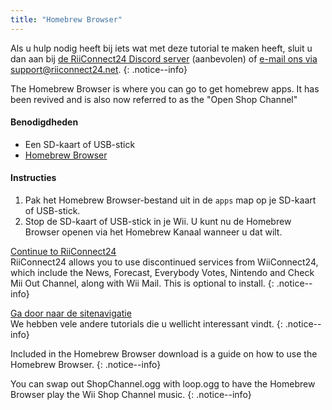 ```yaml
---
title: "Homebrew Browser"
---
```


Als u hulp nodig heeft bij iets wat met deze tutorial te maken heeft, sluit u dan aan bij [de RiiConnect24 Discord server](https://discord.gg/b4Y7jfD) (aanbevolen) of [e-mail ons via support@riiconnect24.net](mailto:support@riiconnect24.net).
{: .notice--info}

The Homebrew Browser is where you can go to get homebrew apps. It has been revived and is also now referred to as the "Open Shop Channel"

#### Benodigdheden
* Een SD-kaart of USB-stick
* [Homebrew Browser](/assets/files/homebrew_browser_v0.3.9e.zip)

#### Instructies

1. Pak het Homebrew Browser-bestand uit in de `apps` map op je SD-kaart of USB-stick.
2. Stop de SD-kaart of USB-stick in je Wii. U kunt nu de Homebrew Browser openen via het Homebrew Kanaal wanneer u dat wilt.

[Continue to RiiConnect24](riiconnect24)<br> RiiConnect24 allows you to use discontinued services from WiiConnect24, which include the News, Forecast, Everybody Votes, Nintendo and Check Mii Out Channel, along with Wii Mail. This is optional to install.
{: .notice--info}

[Ga door naar de sitenavigatie](site-navigation)<br> We hebben vele andere tutorials die u wellicht interessant vindt.
{: .notice--info}

Included in the Homebrew Browser download is a guide on how to use the Homebrew Browser.
{: .notice--info}

You can swap out ShopChannel.ogg with loop.ogg to have the Homebrew Browser play the Wii Shop Channel music.
{: .notice--info}
